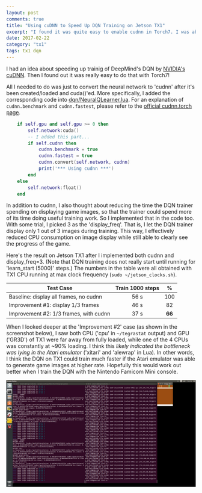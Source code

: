 ```yaml
---
layout: post
comments: true
title: "Using cuDNN to Speed Up DQN Training on Jetson TX1"
excerpt: "I found it was quite easy to enable cudnn in Torch7. I was able to reduce DQN training time by 1/3 on Jetson TX1 with change of only a few lines of code."
date: 2017-02-22
category: "tx1"
tags: tx1 dqn
---
```


I had an idea about speeding up trainig of DeepMind's DQN by [NVIDIA's cuDNN](https://developer.nvidia.com/cudnn). Then I found out it was really easy to do that with Torch7!

All I needed to do was just to convert the neural network to 'cudnn' after it's been created/loaded and cuda()'ed. More specifically, I added the corresponding code into [dqn/NeuralQLearner.lua](https://github.com/jkjung-avt/DeepMind-Atari-Deep-Q-Learner/blob/master/dqn/NeuralQLearner.lua). For an explanation of `cudnn.benchmark` and `cudnn.fastest`, please refer to the [official cudnn.torch page](https://github.com/soumith/cudnn.torch).

```lua
    if self.gpu and self.gpu >= 0 then
        self.network:cuda()
        -- I added this part...
        if self.cudnn then
            cudnn.benchmark = true
            cudnn.fastest = true
            cudnn.convert(self.network, cudnn)
            print('*** Using cudnn ***')
        end
    else
        self.network:float()
    end
```

In addition to cudnn, I also thought about reducing the time the DQN trainer spending on displaying game images, so that the trainer could spend more of its time doing useful training work. So I implemented that in the code too. With some trial, I picked 3 as the 'display_freq'. That is, I let the DQN trainer display only 1 out of 3 images during training. This way, I effectively reduced CPU consumption on image display while still able to clearly see the progress of the game.

Here's the result on Jetson TX1 after I implemented both cudnn and display_freq=3. (Note that DQN training does not really start until running for 'learn_start (5000)' steps.) The numbers in the table were all obtained with TX1 CPU running at max clock frequency (`sudo ~/jetson_clocks.sh`).

| Test Case                               | Train 1000 steps  | %       |
| --------------------------------------- |:-----------------:|:-------:|
| Baseline: display all frames, no cudnn  | 56 s              | 100     |
| Improvement #1: display 1/3 frames      | 46 s              | 82      |
| Improvement #2: 1/3 frames, with cudnn  | 37 s              | **66**  |

When I looked deeper at the 'Improvement #2' case (as shown in the screenshot below), I saw both CPU ('cpu' in `~/tegrastat` output) and GPU ('GR3D') of TX1 were far away from fully loaded, while one of the 4 CPUs was constantly at ~90% loading. I think this *likely indicated the bottleneck was lying in the Atari emulator* ('xitari' and 'alewrap' in Lua). In other words, I think the DQN on TX1 could train much faster if the Atari emulator was able to generate game images at higher rate. Hopefully this would work out better when I train the DQN with the Nintendo Famicom Mini console.

![screenshot of Improvement #2](/assets/2017-02-22-dqn-cudnn/display_3_cudnn.png)
